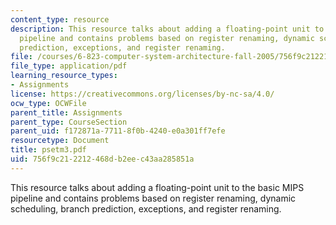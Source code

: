 ```yaml
---
content_type: resource
description: This resource talks about adding a floating-point unit to the basic MIPS
  pipeline and contains problems based on register renaming, dynamic scheduling, branch
  prediction, exceptions, and register renaming.
file: /courses/6-823-computer-system-architecture-fall-2005/756f9c212212468db2eec43aa285851a_psetm3.pdf
file_type: application/pdf
learning_resource_types:
- Assignments
license: https://creativecommons.org/licenses/by-nc-sa/4.0/
ocw_type: OCWFile
parent_title: Assignments
parent_type: CourseSection
parent_uid: f172871a-7711-8f0b-4240-e0a301ff7efe
resourcetype: Document
title: psetm3.pdf
uid: 756f9c21-2212-468d-b2ee-c43aa285851a
---
```

This resource talks about adding a floating-point unit to the basic MIPS pipeline and contains problems based on register renaming, dynamic scheduling, branch prediction, exceptions, and register renaming.
